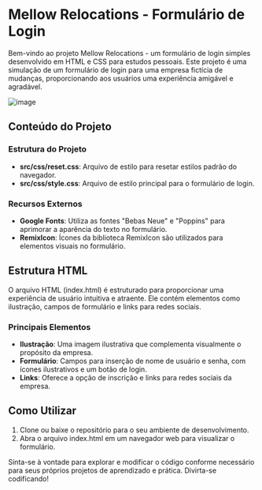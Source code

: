 <h1>Mellow Relocations - Formulário de Login</h1>
<p>Bem-vindo ao projeto Mellow Relocations - um formulário de login simples desenvolvido em HTML e CSS para estudos pessoais. Este projeto é uma simulação de um formulário de login para uma empresa fictícia de mudanças, proporcionando aos usuários uma experiência amigável e agradável.</p>

![image](https://github.com/Jeanpk12/Login-form---Mellow-Relocations/assets/122842874/5eff9895-db8a-4900-9df5-261f7182e7e0)

<a href="https://jeanpk12.github.io/Login-form---Mellow-Relocations/" target="_blank"></a>

<h2>Conteúdo do Projeto</h2>
<h3>Estrutura do Projeto</h3>
<ul>
  <li><strong>src/css/reset.css</strong>: Arquivo de estilo para resetar estilos padrão do navegador.</li>
  <li><strong>src/css/style.css</strong>: Arquivo de estilo principal para o formulário de login.</li>
</ul>
<h3>Recursos Externos</h3>
<ul>
  <li><strong>Google Fonts</strong>: Utiliza as fontes "Bebas Neue" e "Poppins" para aprimorar a aparência do texto no formulário.</li>
  <li><strong>RemixIcon</strong>: Ícones da biblioteca RemixIcon são utilizados para elementos visuais no formulário.</li>
</ul>

<h2>Estrutura HTML</h2>
<p>O arquivo HTML (index.html) é estruturado para proporcionar uma experiência de usuário intuitiva e atraente. Ele contém elementos como ilustração, campos de formulário e links para redes sociais.</p>

<h3>Principais Elementos</h3>
<ul>
  <li><strong>Ilustração</strong>: Uma imagem ilustrativa que complementa visualmente o propósito da empresa.</li>
  <li><strong>Formulário</strong>: Campos para inserção de nome de usuário e senha, com ícones ilustrativos e um botão de login.</li>
  <li><strong>Links</strong>: Oferece a opção de inscrição e links para redes sociais da empresa.</li>
</ul>

<h2>Como Utilizar</h2>
<ol>
  <li>Clone ou baixe o repositório para o seu ambiente de desenvolvimento.</li>
  <li>Abra o arquivo index.html em um navegador web para visualizar o formulário.</li>
</ol>

<p>Sinta-se à vontade para explorar e modificar o código conforme necessário para seus próprios projetos de aprendizado e prática. Divirta-se codificando!</p>

